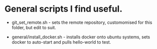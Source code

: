 # General scripts I find useful.

* git_set_remote.sh - sets the remote repository, customomised for this folder, but edit to suit. 

* general/install_docker.sh - installs docker onto ubuntu systems, sets docker to auto-start and pulls hello-world to test. 
